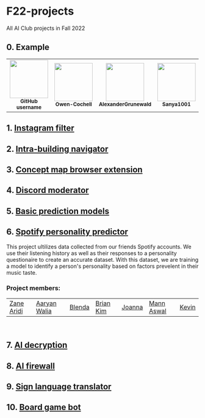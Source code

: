 # F22-projects
All AI Club projects in Fall 2022

## 0. Example
<table>
  <tbody>
    <tr>
      <td align="center">
        <a href="https://github.com/features/copilot">
        <img src="https://github.githubassets.com/images/modules/site/copilot/copilot.png" width="100px;">
        </a><br/>
        <small><b>GitHub username</b></small>
      </td>
      <td align="center">
        <a href="https://github.com/Owen-Cochell">
        <img src="https://avatars.githubusercontent.com/u/28907989?v=4" width="100px;">
        </a><br/>
        <small><b>Owen-Cochell</b></small>
      </td>
      <td align="center">
        <a href="https://github.com/AlexanderGrunewald">
        <img src="https://avatars.githubusercontent.com/u/97201153?v=4" width="100px;"/>
        </a><br/>
        <small><b>AlexanderGrunewald</b></small>
      </td>
      <td align="center">
        <a href="https://github.com/Sanya1001">
        <img src="https://avatars.githubusercontent.com/u/85473792?v=4" width="100px;"/>
        </a><br/>
        <small><b>Sanya1001</b></small>
      </td>
    </tr>
  </tbody>
</table>

## 1. [Instagram filter](#)

## 2. [Intra-building navigator](#)

## 3. [Concept map browser extension](#)

## 4. [Discord moderator](#)

## 5. [Basic prediction models](#)

## 6. [Spotify personality predictor](#)
<p>
  This project ultilizes data collected from our friends Spotify accounts. We use their listening history as well as their responses to a personality questionaire to create an accurate dataset.  With this dataset, we are training a model to identify a person's personality based on factors prevelent in their music taste.
</p>
<h3> Project members: </h3>
<table>
  <tbody>
    <tr>
      <td>
        <a href="https://github.com/ZaneAridi1022">Zane Aridi</a>
      </td>
      <td>
        <a href="https://github.com/aaryan-walia">Aaryan Walia</a>
      </td>
      <td>
        <a href="https://github.com/bjyan04">Blenda</a>
      </td>
      <td>
        <a href="https://github.com/briankim0914">Brian Kim</a>
      </td>
      <td>
        <a href="https://github.com/KaijiaZhan">Joanna</a>
      </td>
      <td>
        <a href="https://github.com/mannaswal">Mann Aswal</a>
      </td>
      <td>
        <a href="https://github.com/Nilvek789">Kevin</a>
      </td>
    </tr>
  </tbody>
</table>
<br>

## 7. [AI decryption](#)

## 8. [AI firewall](#)

## 9. [Sign language translator](#)

## 10. [Board game bot](#)
